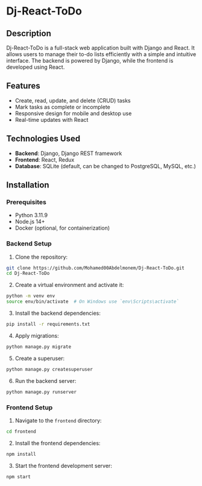 

# Dj-React-ToDo

## Description

Dj-React-ToDo is a full-stack web application built with Django and React. It allows users to manage their to-do lists efficiently with a simple and intuitive interface. The backend is powered by Django, while the frontend is developed using React.

## Features

- Create, read, update, and delete (CRUD) tasks
- Mark tasks as complete or incomplete
- Responsive design for mobile and desktop use
- Real-time updates with React

## Technologies Used

- **Backend**: Django, Django REST framework
- **Frontend**: React, Redux
- **Database**: SQLite (default, can be changed to PostgreSQL, MySQL, etc.)

## Installation

### Prerequisites

- Python 3.11.9
- Node.js 14+
- Docker (optional, for containerization)

### Backend Setup

1. Clone the repository:

```bash
git clone https://github.com/Mohamed00Abdelmonem/Dj-React-ToDo.git
cd Dj-React-ToDo
```

2. Create a virtual environment and activate it:

```bash
python -m venv env
source env/bin/activate  # On Windows use `env\Scripts\activate`
```

3. Install the backend dependencies:

```bash
pip install -r requirements.txt
```

4. Apply migrations:

```bash
python manage.py migrate
```

5. Create a superuser:

```bash
python manage.py createsuperuser
```

6. Run the backend server:

```bash
python manage.py runserver
```

### Frontend Setup

1. Navigate to the `frontend` directory:

```bash
cd frontend
```

2. Install the frontend dependencies:

```bash
npm install
```

3. Start the frontend development server:

```bash
npm start
```
